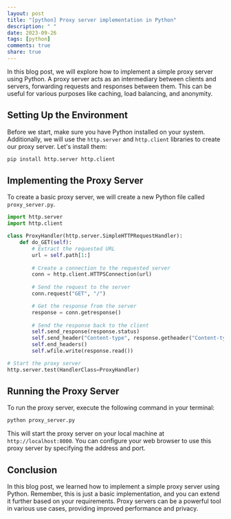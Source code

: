```yaml
---
layout: post
title: "[python] Proxy server implementation in Python"
description: " "
date: 2023-09-26
tags: [python]
comments: true
share: true
---
```


In this blog post, we will explore how to implement a simple proxy server using Python. A proxy server acts as an intermediary between clients and servers, forwarding requests and responses between them. This can be useful for various purposes like caching, load balancing, and anonymity.

## Setting Up the Environment

Before we start, make sure you have Python installed on your system. Additionally, we will use the `http.server` and `http.client` libraries to create our proxy server. Let's install them:

```python
pip install http.server http.client
```

## Implementing the Proxy Server

To create a basic proxy server, we will create a new Python file called `proxy_server.py`. 

```python
import http.server
import http.client

class ProxyHandler(http.server.SimpleHTTPRequestHandler):
    def do_GET(self):
        # Extract the requested URL
        url = self.path[1:]
        
        # Create a connection to the requested server
        conn = http.client.HTTPSConnection(url)
        
        # Send the request to the server
        conn.request("GET", "/")

        # Get the response from the server
        response = conn.getresponse()
        
        # Send the response back to the client
        self.send_response(response.status)
        self.send_header("Content-type", response.getheader("Content-type"))
        self.end_headers()
        self.wfile.write(response.read())

# Start the proxy server
http.server.test(HandlerClass=ProxyHandler)
```

## Running the Proxy Server

To run the proxy server, execute the following command in your terminal:

```python
python proxy_server.py
```

This will start the proxy server on your local machine at `http://localhost:8000`. You can configure your web browser to use this proxy server by specifying the address and port.

## Conclusion

In this blog post, we learned how to implement a simple proxy server using Python. Remember, this is just a basic implementation, and you can extend it further based on your requirements. Proxy servers can be a powerful tool in various use cases, providing improved performance and privacy.